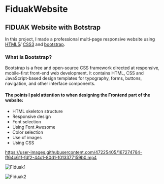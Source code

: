 # FiduakWebsite
## FIDUAK Website with Botstrap ##

In this project, I made a professional multi-page responsive website using [HTML5](https://en.wikipedia.org/wiki/HTML5)/ [CSS3](https://en.wikipedia.org/wiki/CSS) and [bootstrap](https://getbootstrap.com/).

### What is Bootstrap? ###
Bootstrap is a free and open-source CSS framework directed at responsive, mobile-first front-end web development. It contains HTML, CSS and JavaScript-based design templates for typography, forms, buttons, navigation, and other interface components.
#### The points I paid attention to when designing the Frontend part of the website: ####

-	HTML skeleton structure
-	Responsive design
-	Font selection
-	Using Font Awesome 
-	Color selection
-	Use of images
-	Using CSS




https://user-images.githubusercontent.com/47225405/167274764-ff64c61f-fdf2-44c1-80d1-f013377159b0.mp4




![Fiduak1](https://user-images.githubusercontent.com/47225405/167274857-55ba918c-3a8d-455c-bd81-cf0ddd331df5.JPG)

![Fiduak2](https://user-images.githubusercontent.com/47225405/167274861-b043ac7e-1624-4490-9f6f-ffc4d39ce177.JPG)
